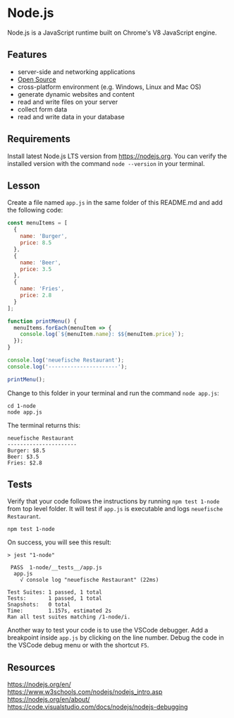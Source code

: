 # Node.js

Node.js is a JavaScript runtime built on Chrome's V8 JavaScript engine.

## Features

- server-side and networking applications
- [Open Source](https://github.com/nodejs)
- cross-platform environment (e.g. Windows, Linux and Mac OS)
- generate dynamic websites and content
- read and write files on your server
- collect form data
- read and write data in your database

## Requirements

Install latest Node.js LTS version from https://nodejs.org. You can verify the installed version with the command `node --version` in your terminal.

## Lesson

Create a file named `app.js` in the same folder of this README.md and add the following code:

```js
const menuItems = [
  {
    name: 'Burger',
    price: 8.5
  },
  {
    name: 'Beer',
    price: 3.5
  },
  {
    name: 'Fries',
    price: 2.8
  }
];

function printMenu() {
  menuItems.forEach(menuItem => {
    console.log(`${menuItem.name}: $${menuItem.price}`);
  });
}

console.log('neuefische Restaurant');
console.log('----------------------');

printMenu();
```

Change to this folder in your terminal and run the command `node app.js`:

```
cd 1-node
node app.js
```

The terminal returns this:

```
neuefische Restaurant
----------------------
Burger: $8.5
Beer: $3.5
Fries: $2.8
```

## Tests

Verify that your code follows the instructions by running `npm test 1-node` from top level folder. It will test if `app.js` is executable and logs `neuefische Restaurant`.

```
npm test 1-node
```

On success, you will see this result:

```
> jest "1-node"

 PASS  1-node/__tests__/app.js
  app.js
    √ console log "neuefische Restaurant" (22ms)

Test Suites: 1 passed, 1 total
Tests:       1 passed, 1 total
Snapshots:   0 total
Time:        1.157s, estimated 2s
Ran all test suites matching /1-node/i.
```

Another way to test your code is to use the VSCode debugger. Add a breakpoint inside `app.js` by clicking on the line number. Debug the code in the VSCode debug menu or with the shortcut `F5`.

## Resources

https://nodejs.org/en/  
https://www.w3schools.com/nodejs/nodejs_intro.asp  
https://nodejs.org/en/about/
https://code.visualstudio.com/docs/nodejs/nodejs-debugging
